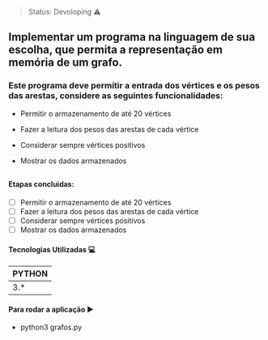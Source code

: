 > Status: Devoloping ⚠️


## Implementar um programa na linguagem de sua escolha, que permita a representação em memória de um grafo.

### Este programa deve permitir a entrada dos vértices e os pesos das arestas, considere as seguintes funcionalidades:

+ Permitir o armazenamento de até 20 vértices

+ Fazer a leitura dos pesos das arestas de cada vértice

+ Considerar sempre vértices positivos

+ Mostrar os dados armazenados

##

#### Etapas concluidas:

- [ ] Permitir o armazenamento de até 20 vértices
- [ ] Fazer a leitura dos pesos das arestas de cada vértice
- [ ] Considerar sempre vértices positivos
- [ ] Mostrar os dados armazenados

#### Tecnologias Utilizadas 💻

| PYTHON |
|--------|
|3.*     |

#### Para rodar a aplicação ▶️

+ python3 grafos.py
